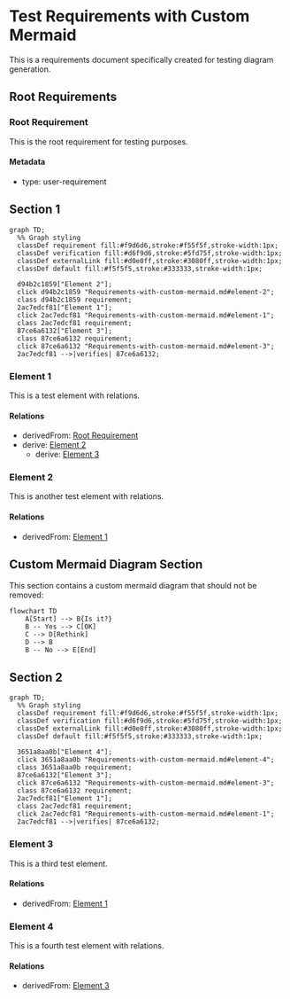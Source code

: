 # Test Requirements with Custom Mermaid

This is a requirements document specifically created for testing diagram generation.

## Root Requirements

### Root Requirement

This is the root requirement for testing purposes.

#### Metadata
  * type: user-requirement

## Section 1
```mermaid
graph TD;
  %% Graph styling
  classDef requirement fill:#f9d6d6,stroke:#f55f5f,stroke-width:1px;
  classDef verification fill:#d6f9d6,stroke:#5fd75f,stroke-width:1px;
  classDef externalLink fill:#d0e0ff,stroke:#3080ff,stroke-width:1px;
  classDef default fill:#f5f5f5,stroke:#333333,stroke-width:1px;

  d94b2c1859["Element 2"];
  click d94b2c1859 "Requirements-with-custom-mermaid.md#element-2";
  class d94b2c1859 requirement;
  2ac7edcf81["Element 1"];
  click 2ac7edcf81 "Requirements-with-custom-mermaid.md#element-1";
  class 2ac7edcf81 requirement;
  87ce6a6132["Element 3"];
  class 87ce6a6132 requirement;
  click 87ce6a6132 "Requirements-with-custom-mermaid.md#element-3";
  2ac7edcf81 -->|verifies| 87ce6a6132;
```


### Element 1

This is a test element with relations.

#### Relations
  * derivedFrom: [Root Requirement](#root-requirement)
  * derive: [Element 2](#element-2)
    * derive: [Element 3](#element-3)

### Element 2

This is another test element with relations.

#### Relations
  * derivedFrom: [Element 1](#element-1)

## Custom Mermaid Diagram Section

This section contains a custom mermaid diagram that should not be removed:

```mermaid
flowchart TD
    A[Start] --> B{Is it?}
    B -- Yes --> C[OK]
    C --> D[Rethink]
    D --> B
    B -- No --> E[End]
```

## Section 2
```mermaid
graph TD;
  %% Graph styling
  classDef requirement fill:#f9d6d6,stroke:#f55f5f,stroke-width:1px;
  classDef verification fill:#d6f9d6,stroke:#5fd75f,stroke-width:1px;
  classDef externalLink fill:#d0e0ff,stroke:#3080ff,stroke-width:1px;
  classDef default fill:#f5f5f5,stroke:#333333,stroke-width:1px;

  3651a8aa0b["Element 4"];
  click 3651a8aa0b "Requirements-with-custom-mermaid.md#element-4";
  class 3651a8aa0b requirement;
  87ce6a6132["Element 3"];
  click 87ce6a6132 "Requirements-with-custom-mermaid.md#element-3";
  class 87ce6a6132 requirement;
  2ac7edcf81["Element 1"];
  class 2ac7edcf81 requirement;
  click 2ac7edcf81 "Requirements-with-custom-mermaid.md#element-1";
  2ac7edcf81 -->|verifies| 87ce6a6132;
```


### Element 3

This is a third test element.

#### Relations
  * derivedFrom: [Element 1](#element-1)

### Element 4

This is a fourth test element with relations.

#### Relations
  * derivedFrom: [Element 3](#element-3)